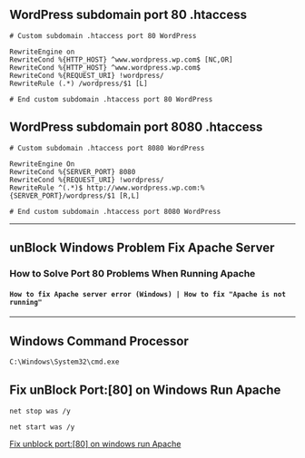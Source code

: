 ## WordPress subdomain port 80 .htaccess
```.htaccess
# Custom subdomain .htaccess port 80 WordPress

RewriteEngine on
RewriteCond %{HTTP_HOST} ^www.wordpress.wp.com$ [NC,OR]
RewriteCond %{HTTP_HOST} ^www.wordpress.wp.com$ 
RewriteCond %{REQUEST_URI} !wordpress/
RewriteRule (.*) /wordpress/$1 [L]

# End custom subdomain .htaccess port 80 WordPress
```
## WordPress subdomain port 8080 .htaccess
```.htaccess
# Custom subdomain .htaccess port 8080 WordPress

RewriteEngine On
RewriteCond %{SERVER_PORT} 8080
RewriteCond %{REQUEST_URI} !wordpress/
RewriteRule ^(.*)$ http://www.wordpress.wp.com:%{SERVER_PORT}/wordpress/$1 [R,L]

# End custom subdomain .htaccess port 8080 WordPress
```


***
## unBlock Windows Problem Fix Apache Server
### How to Solve Port 80 Problems When Running Apache 
#### ``How to fix Apache server error (Windows) | How to fix "Apache is not running" ``

<!-- ###### Fix unblock port:[80] on windows run Apache -->
***
## Windows Command Processor

```cmd
C:\Windows\System32\cmd.exe
```


## Fix unBlock Port:[80] on Windows Run Apache

``net stop was /y``

``net start was /y``

[Fix unblock port:[80] on windows run Apache](https://www.sitepoint.com/unblock-port-80-on-windows-run-apache/)
